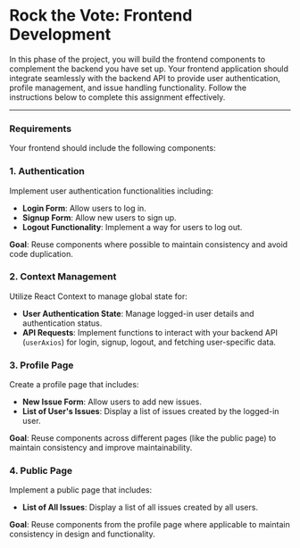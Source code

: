 # Rock the Vote: Frontend Development

In this phase of the project, you will build the frontend components to complement the backend you have set up. Your frontend application should integrate seamlessly with the backend API to provide user authentication, profile management, and issue handling functionality. Follow the instructions below to complete this assignment effectively.

---

### Requirements

Your frontend should include the following components:

### 1. Authentication

Implement user authentication functionalities including:

- **Login Form**: Allow users to log in.
- **Signup Form**: Allow new users to sign up.
- **Logout Functionality**: Implement a way for users to log out.

**Goal**: Reuse components where possible to maintain consistency and avoid code duplication.

### 2. Context Management

Utilize React Context to manage global state for:

- **User Authentication State**: Manage logged-in user details and authentication status.
- **API Requests**: Implement functions to interact with your backend API (`userAxios`) for login, signup, logout, and fetching user-specific data.

### 3. Profile Page

Create a profile page that includes:

- **New Issue Form**: Allow users to add new issues.
- **List of User's Issues**: Display a list of issues created by the logged-in user.

**Goal**: Reuse components across different pages (like the public page) to maintain consistency and improve maintainability.

### 4. Public Page

Implement a public page that includes:

- **List of All Issues**: Display a list of all issues created by all users.

**Goal**: Reuse components from the profile page where applicable to maintain consistency in design and functionality.